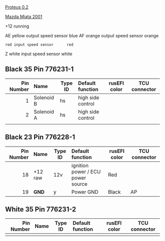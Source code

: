 [Proteus 0.2](Hardware-Proteus-Wiring-v02)

[Mazda Miata 2001](Mazda-Miata-2001)

+12 running

AE	yellow	output speed sensor		blue
AF	orange	output speed sensor		orange

    red	input speed sensor		red
Z	white	input speed sensor		white

## Black 35 Pin 776231-1

|Pin Number|Name      | Type ID | Default function                   | rusEFI color | TCU connector |
| ---:|:------------- | ----- |:------------------------------------ |------------- | ------------- |
|  1  | Solenoid B    | hs    | high side control                    |              |               |
|  2  | Solenoid A    | hs    | high side control                    |              |               |
|     |               |       |                                      |              |               |


## Black 23 Pin 776228-1
|Pin Number|Name      | Type ID | Default function                   | rusEFI color | TCU connector |
| ---:|:------------- | ----- |:------------------------------------ |------------- | ------------- |
| 18  | +12 raw       | 12v   | ignition power / ECU power source    | Red          |               |
| 19  | **GND**       | y     | Power GND                            | Black        |     AP          |



## White 35 Pin 776231-2
|Pin Number|Name      | Type ID | Default function                   | rusEFI color | TCU connector |
| ---:|:------------- | ----- |:------------------------------------ |------------- | ------------- |
|     |               |       |                                      |              |               |
